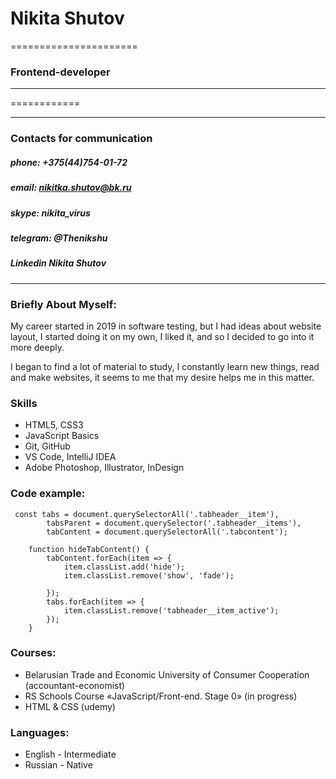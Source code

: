 # Nikita Shutov
======================
### Frontend-developer
------
============
***********
### Contacts for communication
##### **phone:** +375(44)754-01-72
##### **email:** nikitka.shutov@bk.ru
##### *skype:* nikita_virus
##### *telegram:* @Thenikshu
##### *Linkedin* Nikita Shutov
---
### Briefly About Myself:
My career started in 2019 in software testing, but I had ideas about website layout, I started doing it on my own, I liked it, and so I decided to go into it more deeply.


I began to find a lot of material to study, I constantly learn new things, read and make websites, it seems to me that my desire helps me in this matter.

### Skills
* HTML5, CSS3
* JavaScript Basics
* Git, GitHub
* VS Code, IntelliJ IDEA
* Adobe Photoshop, Illustrator, InDesign

### Code example:
```
 const tabs = document.querySelectorAll('.tabheader__item'),
        tabsParent = document.querySelector('.tabheader__items'),
        tabContent = document.querySelectorAll('.tabcontent');

    function hideTabContent() {
        tabContent.forEach(item => {
            item.classList.add('hide');
            item.classList.remove('show', 'fade');

        });
        tabs.forEach(item => {
            item.classList.remove('tabheader__item_active');
        });
    } 
```

### Courses:

+ Belarusian Trade and Economic University of Consumer Cooperation (accountant-economist)
+ RS Schools Course «JavaScript/Front-end. Stage 0» (in progress)
+ HTML & CSS (udemy)

### Languages:

* English - Intermediate
* Russian - Native



